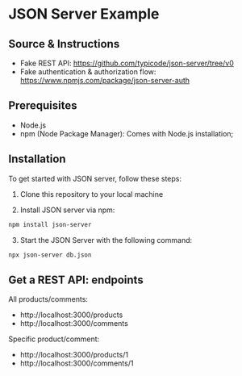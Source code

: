 # JSON Server Example

## Source & Instructions

- Fake REST API: https://github.com/typicode/json-server/tree/v0
- Fake authentication & authorization flow: https://www.npmjs.com/package/json-server-auth 

## Prerequisites

- Node.js 
- npm (Node Package Manager): Comes with Node.js installation;

## Installation

To get started with JSON server, follow these steps:

1. Clone this repository to your local machine

2. Install JSON server via npm:

```bash
npm install json-server
```
    
3. Start the JSON Server with the following command:

```bash
npx json-server db.json
```

## Get a REST API: endpoints

All products/comments:
- http://localhost:3000/products
- http://localhost:3000/comments

Specific product/comment:
- http://localhost:3000/products/1
- http://localhost:3000/comments/1